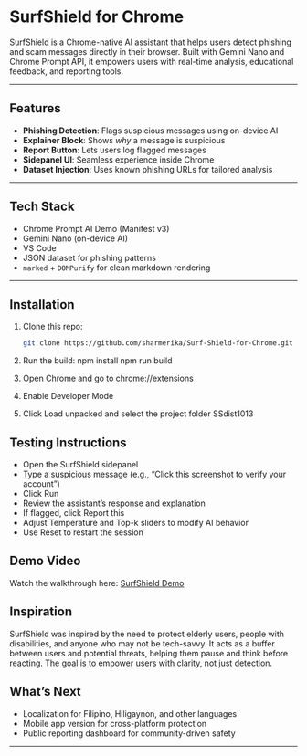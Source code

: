 # SurfShield for Chrome

SurfShield is a Chrome-native AI assistant that helps users detect phishing and scam messages directly in their browser. Built with Gemini Nano and Chrome Prompt API, it empowers users with real-time analysis, educational feedback, and reporting tools.

---

##  Features

- **Phishing Detection**: Flags suspicious messages using on-device AI
- **Explainer Block**: Shows *why* a message is suspicious
- **Report Button**: Lets users log flagged messages
- **Sidepanel UI**: Seamless experience inside Chrome
- **Dataset Injection**: Uses known phishing URLs for tailored analysis

---

##  Tech Stack

- Chrome Prompt AI Demo (Manifest v3)
- Gemini Nano (on-device AI)
- VS Code
- JSON dataset for phishing patterns
- `marked` + `DOMPurify` for clean markdown rendering

---

##  Installation

1. Clone this repo:
   ```bash
   git clone https://github.com/sharmerika/Surf-Shield-for-Chrome.git
2. 	Run the build:
   npm install
   npm run build

3. Open Chrome and go to chrome://extensions
4. Enable Developer Mode
5. Click Load unpacked and select the project folder SSdist1013

## Testing Instructions
- Open the SurfShield sidepanel
- Type a suspicious message (e.g., “Click this screenshot to verify your account”)
- Click Run
- Review the assistant’s response and explanation
- If flagged, click Report this
- Adjust Temperature and Top-k sliders to modify AI behavior
- Use Reset to restart the session

## Demo Video
Watch the walkthrough here: [SurfShield Demo](https://youtu.be/B_0_hc2AqXM)

## Inspiration
SurfShield was inspired by the need to protect elderly users, people with disabilities, and anyone who may not be tech-savvy. It acts as a buffer between users and potential threats, helping them pause and think before reacting. The goal is to empower users with clarity, not just detection.

## What’s Next
- Localization for Filipino, Hiligaynon, and other languages
- Mobile app version for cross-platform protection
- Public reporting dashboard for community-driven safety
---



